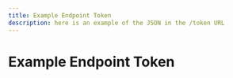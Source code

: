 ```yaml
---
title: Example Endpoint Token
description: here is an example of the JSON in the /token URL
---
```


# Example Endpoint Token


